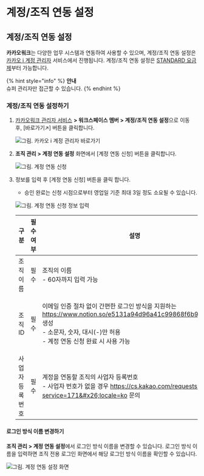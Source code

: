 # 계정/조직 연동 설정

## 계정/조직 연동 설정

**카카오워크**는 다양한 업무 시스템과 연동하여 사용할 수 있으며, 계정/조직 연동 설정은 [카카오 i 계정 관리자](https://account.kakaoi.ai/) 서비스에서 진행됩니다. 계정/조직 연동 설정은 [STANDARD 요금제](https://www.kakaowork.com/pricing)부터 가능합니다.

{% hint style="info" %}
**안내**\
슈퍼 관리자만 접근할 수 있습니다.
{% endhint %}

### 계정/조직 연동 설정하기

1.  [카카오워크 관리자 서비스](https://admin.kakaowork.com/) **> 워크스페이스 멤버 > 계정/조직 연동 설정**으로 이동 후, \[바로가기↗︎] 버튼을 클릭합니다.

    ![그림. 카카오 i 계정 관리자 바로가기](https://s3-us-west-2.amazonaws.com/secure.notion-static.com/8fc80378-240c-49ed-a295-f103c33485bf/%EC%B9%B4%EC%B9%B4%EC%98%A4\_i\_%EA%B3%84%EC%A0%95\_%EA%B4%80%EB%A6%AC%EC%9E%90\_%EB%B0%94%EB%A1%9C%EA%B0%80%EA%B8%B0.png)
2.  **조직 관리 > 계정 연동 설정** 화면에서 \[계정 연동 신청] 버튼을 클릭합니다.

    ![그림. 계정 연동 신청](https://s3-us-west-2.amazonaws.com/secure.notion-static.com/09a57e4c-720c-42c1-8f71-0582398d9666/Untitled.png)
3.  정보를 입력 후 \[계정 연동 신청] 버튼을 클릭 합니다.

    * 승인 완료는 신청 시점으로부터 영업일 기준 최대 3일 정도 소요될 수 있습니다.

    ![그림. 계정 연동 신청 정보 입력](https://s3-us-west-2.amazonaws.com/secure.notion-static.com/661154c9-af71-41b1-a42d-af84a2efe1dc/Untitled.png)

    | 구분       | 필수 여부 | 설명                                                                                                                                              |
    | -------- | ----- | ----------------------------------------------------------------------------------------------------------------------------------------------- |
    | 조직 이름    | 필수    | <p>조직의 이름<br>- 60자까지 입력 가능</p>                                                                                                                  |
    | 조직 ID    | 필수    | <p>이메일 인증 절차 없이 간편한 로그인 방식을 지원하는 https://www.notion.so/e5131a94d96a41c99868f6b9f4530c4c 생성<br>- 소문자, 숫자, 대시(-)만 허용<br>- 계정 연동 신청 완료 시 사용 가능</p> |
    | 사업자 등록번호 | 필수    | <p>계정을 연동할 조직의 사업자 등록번호<br>- 사업자 번호가 없을 경우 https://cs.kakao.com/requests?service=171&#x26;locale=ko 문의</p>                                      |

#### 로그인 방식 이름 변경하기

**조직 관리 > 계정 연동 설정**에서 로그인 방식 이름을 변경할 수 있습니다. 로그인 방식 이름을 입력하면 조직 전용 로그인 화면에서 해당 로그인 방식 이름을 확인할 수 있습니다.

![그림. 계정 연동 설정 화면](https://s3-us-west-2.amazonaws.com/secure.notion-static.com/5bd12058-5865-4b00-aa3e-8550d427868d/Untitled.png)
